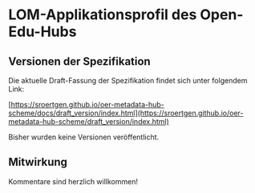 # LOM-Applikationsprofil des Open-Edu-Hubs

## Versionen der Spezifikation

Die aktuelle Draft-Fassung der Spezifikation findet sich unter folgendem Link:

[https://sroertgen.github.io/oer-metadata-hub-scheme/docs/draft_version/index.html](https://sroertgen.github.io/oer-metadata-hub-scheme/draft_version/index.html)

Bisher wurden keine Versionen veröffentlicht.

## Mitwirkung

Kommentare sind herzlich willkommen!
